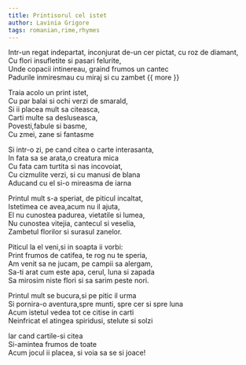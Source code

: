 ```yaml
---
title: Printisorul cel istet
author: Lavinia Grigore
tags: romanian,rime,rhymes
---
```


Intr-un regat indepartat, inconjurat de-un cer pictat, cu roz de diamant,  
Cu flori insufletite si pasari felurite,  
Unde copacii intinereau, graind frumos un cantec  
Padurile inmiresmau cu miraj si cu zambet
{{ more }}

Traia acolo un print istet,  
Cu par balai si ochi verzi de smarald,  
Si ii placea mult sa citeasca,  
Carti multe sa desluseasca,  
Povesti,fabule si basme,  
Cu zmei, zane si fantasme

Si intr-o zi, pe cand citea o carte interasanta,  
In fata sa se arata,o creatura mica  
Cu fata cam turtita si nas incovoiat,  
Cu cizmulite verzi, si cu manusi de blana  
Aducand cu el si-o mireasma de iarna

Printul mult s-a speriat, de piticul incaltat,  
Istetimea ce avea,acum nu il ajuta,  
El nu cunostea padurea, vietatile si lumea,  
Nu cunostea vitejia, cantecul si veselia,  
Zambetul florilor si surasul zanelor.

Piticul la el veni,si in soapta ii vorbi:  
Print frumos de catifea, te rog nu te speria,  
Am venit sa ne jucam, pe campii sa alergam,  
Sa-ti arat cum este apa, cerul, luna si zapada  
Sa mirosim niste flori si sa sarim peste nori.

Printul mult se bucura,si pe pitic il urma  
Si pornira-o aventura,spre munti, spre cer si spre luna  
Acum istetul vedea tot ce citise in carti  
Neinfricat el atingea spiridusi, stelute si solzi

Iar cand cartile-si citea  
Si-amintea frumos de toate  
Acum jocul ii placea, si voia sa se si joace!
